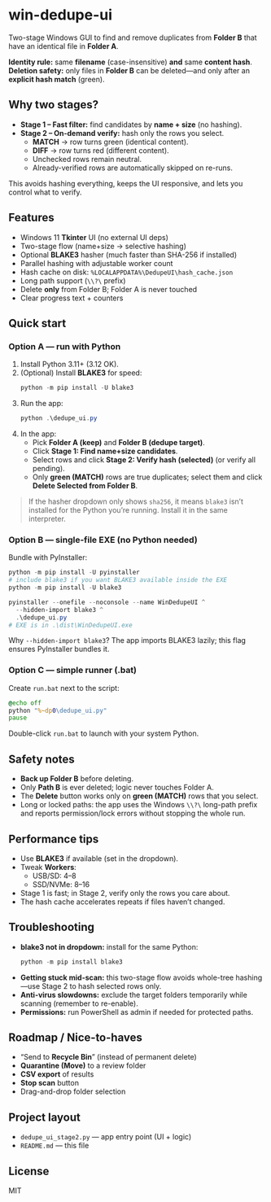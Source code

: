 # win-dedupe-ui

Two-stage Windows GUI to find and remove duplicates from **Folder B** that have an identical file in **Folder A**.

**Identity rule:** same **filename** (case-insensitive) **and** same **content hash**.  
**Deletion safety:** only files in **Folder B** can be deleted—and only after an **explicit hash match** (green).

## Why two stages?

- **Stage 1 – Fast filter:** find candidates by **name + size** (no hashing).
- **Stage 2 – On-demand verify:** hash only the rows you select.
  - **MATCH** → row turns green (identical content).
  - **DIFF** → row turns red (different content).
  - Unchecked rows remain neutral.
  - Already-verified rows are automatically skipped on re-runs.

This avoids hashing everything, keeps the UI responsive, and lets you control what to verify.

## Features

- Windows 11 **Tkinter** UI (no external UI deps)
- Two-stage flow (name+size → selective hashing)
- Optional **BLAKE3** hasher (much faster than SHA-256 if installed)
- Parallel hashing with adjustable worker count
- Hash cache on disk: `%LOCALAPPDATA%\DedupeUI\hash_cache.json`
- Long path support (`\\?\` prefix)
- Delete **only** from Folder B; Folder A is never touched
- Clear progress text + counters

## Quick start

### Option A — run with Python

1. Install Python 3.11+ (3.12 OK).
2. (Optional) Install **BLAKE3** for speed:
   ```powershell
   python -m pip install -U blake3
   ```
3. Run the app:
   ```powershell
   python .\dedupe_ui.py
   ```
4. In the app:
   - Pick **Folder A (keep)** and **Folder B (dedupe target)**.
   - Click **Stage 1: Find name+size candidates**.
   - Select rows and click **Stage 2: Verify hash (selected)** (or verify all pending).
   - Only **green (MATCH)** rows are true duplicates; select them and click **Delete Selected from Folder B**.

> If the hasher dropdown only shows `sha256`, it means `blake3` isn’t installed for the Python you’re running.
> Install it in the same interpreter.

### Option B — single-file EXE (no Python needed)

Bundle with PyInstaller:

```powershell
python -m pip install -U pyinstaller
# include blake3 if you want BLAKE3 available inside the EXE
python -m pip install -U blake3

pyinstaller --onefile --noconsole --name WinDedupeUI ^
  --hidden-import blake3 ^
  .\dedupe_ui.py
# EXE is in .\dist\WinDedupeUI.exe
```

Why `--hidden-import blake3`? The app imports BLAKE3 lazily; this flag ensures PyInstaller bundles it.

### Option C — simple runner (.bat)

Create `run.bat` next to the script:

```bat
@echo off
python "%~dp0\dedupe_ui.py"
pause
```

Double-click `run.bat` to launch with your system Python.

## Safety notes

- **Back up Folder B** before deleting.
- Only **Path B** is ever deleted; logic never touches Folder A.
- The **Delete** button works only on **green (MATCH)** rows that you select.
- Long or locked paths: the app uses the Windows `\\?\` long-path prefix and reports permission/lock errors without stopping the whole run.

## Performance tips

- Use **BLAKE3** if available (set in the dropdown).
- Tweak **Workers**:
  - USB/SD: 4–8
  - SSD/NVMe: 8–16
- Stage 1 is fast; in Stage 2, verify only the rows you care about.
- The hash cache accelerates repeats if files haven’t changed.

## Troubleshooting

- **blake3 not in dropdown:** install for the same Python:
  ```powershell
  python -m pip install blake3
  ```
- **Getting stuck mid-scan:** this two-stage flow avoids whole-tree hashing—use Stage 2 to hash selected rows only.
- **Anti-virus slowdowns:** exclude the target folders temporarily while scanning (remember to re-enable).
- **Permissions:** run PowerShell as admin if needed for protected paths.

## Roadmap / Nice-to-haves

- “Send to **Recycle Bin**” (instead of permanent delete)
- **Quarantine (Move)** to a review folder
- **CSV export** of results
- **Stop scan** button
- Drag-and-drop folder selection

## Project layout

- `dedupe_ui_stage2.py` — app entry point (UI + logic)
- `README.md` — this file

## License

MIT
